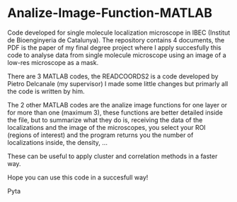 # Analize-Image-Function-MATLAB
Code developed for single molecule localization microscope in IBEC (Institut de Bioenginyeria de Catalunya).
The repository contains 4 documents, the PDF is the paper of my final degree project where I apply succesfully 
this code to analyse data from single molecule microscope using an image of a low-res microscope as a mask.

There are 3 MATLAB codes, the READCOORDS2 is a code developed by Pietro Delcanale (my supervisor) I made some little 
changes but primarly all the code is written by him.

The 2 other MATLAB codes are the analize image functions for one layer or for more than one (maximum 3), 
these functions are better detailed inside the file, but to summarize what they do is, receiving the data of 
the localizations and the image of the microscopes, you select your ROI (regions of interest) and the 
program returns you the number of localizations inside, the density, ...

These can be useful to apply cluster and correlation methods in a faster way.

Hope you can use this code in a succesfull way!

Pyta
